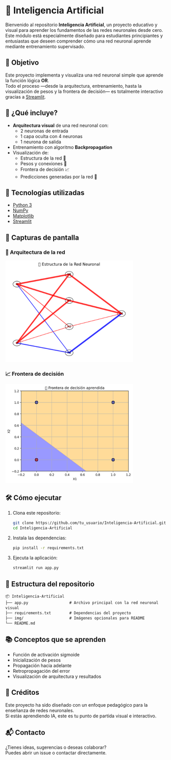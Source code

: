 # 🤖 Inteligencia Artificial

Bienvenido al repositorio **Inteligencia Artificial**, un proyecto educativo y visual para aprender los fundamentos de las redes neuronales desde cero.  
Este módulo está especialmente diseñado para estudiantes principiantes y entusiastas que deseen comprender cómo una red neuronal aprende mediante entrenamiento supervisado.

## 🎯 Objetivo

Este proyecto implementa y visualiza una red neuronal simple que aprende la función lógica **OR**.  
Todo el proceso —desde la arquitectura, entrenamiento, hasta la visualización de pesos y la frontera de decisión— es totalmente interactivo gracias a [Streamlit](https://streamlit.io/).

## 🚀 ¿Qué incluye?

- **Arquitectura visual** de una red neuronal con:
  - 2 neuronas de entrada
  - 1 capa oculta con 4 neuronas
  - 1 neurona de salida
- Entrenamiento con algoritmo **Backpropagation**
- Visualización de:
  - Estructura de la red 🧠
  - Pesos y conexiones 🔗
  - Frontera de decisión 📈
  - Predicciones generadas por la red 🎯

## 🧪 Tecnologías utilizadas

- [Python 3](https://www.python.org/)
- [NumPy](https://numpy.org/)
- [Matplotlib](https://matplotlib.org/)
- [Streamlit](https://streamlit.io/)

## 📸 Capturas de pantalla

### 🧠 Arquitectura de la red
<img src="img/Estructura.png" width="400"/>

### 📈 Frontera de decisión
<img src="img/Frontera.png" width="400"/>

## 🛠 Cómo ejecutar

1. Clona este repositorio:

   ```bash
   git clone https://github.com/tu_usuario/Inteligencia-Artificial.git
   cd Inteligencia-Artificial
   ```

2. Instala las dependencias:

   ```bash
   pip install -r requirements.txt
   ```

3. Ejecuta la aplicación:

   ```bash
   streamlit run app.py
   ```

## 📁 Estructura del repositorio

```
📦 Inteligencia-Artificial
├── app.py                  # Archivo principal con la red neuronal visual
├── requirements.txt        # Dependencias del proyecto
├── img/                    # Imágenes opcionales para README
└── README.md
```

## 📚 Conceptos que se aprenden

- Función de activación sigmoide
- Inicialización de pesos
- Propagación hacia adelante
- Retropropagación del error
- Visualización de arquitectura y resultados

## 🧠 Créditos

Este proyecto ha sido diseñado con un enfoque pedagógico para la enseñanza de redes neuronales.  
Si estás aprendiendo IA, este es tu punto de partida visual e interactivo.

## 📬 Contacto

¿Tienes ideas, sugerencias o deseas colaborar?  
Puedes abrir un issue o contactar directamente.

